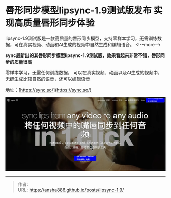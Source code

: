 # 唇形同步模型lipsync-1.9测试版发布 实现高质量唇形同步体验

lipsync-1.9测试版是一款高质量的唇形同步模型，支持零样本学习，无需训练数据，可在真实视频、动画和AI生成的视频中自然生成和编辑语音。
&lt;!--more--&gt;


**sync最新出的其唇形同步模型lipsync-1.9测试版，效果看起来非常不错，唇形同步的质量很高**

零样本学习，无需任何训练数据， 可以在真实视频、动画以及AI生成的视频中，无缝生成比较自然的语音，还可以编辑语音

地址：[https://sync.so/](https://sync.so/)

![](https://raw.githubusercontent.com/ansha886/blog-images/master/lipsync-1.9-1)



---

> 作者:   
> URL: https://ansha886.github.io/posts/lipsync-1.9/  

